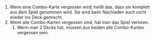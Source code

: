1. Wenn eine Combo-Karte vergessen wird, heißt das, dass sie komplett aus dem Spiel genommen wird. Sie wird beim Nachladen auch nicht wieder ins Deck gemischt.
2. Wenn alle Combo-Karten vergessen sind, hat man das Spiel verloren.
	1. Wenn man 2 Decks hat, müssen aus beiden alle Combo-Karten vergessen sein.